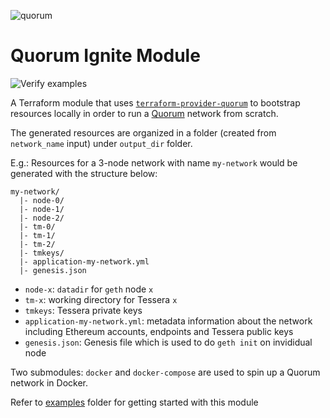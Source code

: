 ![quorum](https://raw.githubusercontent.com/jpmorganchase/quorum/master/logo.png)

# Quorum Ignite Module

![Verify examples](https://github.com/trung/terraform-quorum-ignite/workflows/Verify%20examples/badge.svg)

A Terraform module that uses [`terraform-provider-quorum`](https://github.com/terraform-providers/terrafomr-provider-quorum) 
to bootstrap resources locally in order to run a [Quorum](https://github.com/jpmorganchase/quorum) network from scratch.

The generated resources are organized in a folder (created from `network_name` input) under `output_dir` folder.

E.g.: Resources for a 3-node network with name `my-network` would be generated with the structure below:

```text
my-network/
  |- node-0/
  |- node-1/
  |- node-2/
  |- tm-0/
  |- tm-1/
  |- tm-2/
  |- tmkeys/
  |- application-my-network.yml
  |- genesis.json
```

- `node-x`: `datadir` for `geth` node `x`
- `tm-x`: working directory for Tessera `x`
- `tmkeys`: Tessera private keys
- `application-my-network.yml`: metadata information about the network including Ethereum accounts, endpoints and Tessera public keys
- `genesis.json`: Genesis file which is used to do `geth init` on invididual node

Two submodules: `docker` and `docker-compose` are used to spin up a Quorum network in Docker.

Refer to [examples](examples) folder for getting started with this module